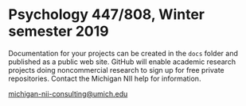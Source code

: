 # Psychology 447/808, Winter semester 2019

Documentation for your projects can be created in the `docs` folder
and published as a public web site.  GitHub will enable academic
research projects doing noncommercial research to sign up for free
private repositories.  Contact the Michigan NII help for information.

michigan-nii-consulting@umich.edu
